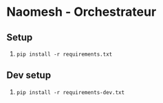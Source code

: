# Naomesh - Orchestrateur

## Setup

1. `pip install -r requirements.txt`

## Dev setup

1. `pip install -r requirements-dev.txt`